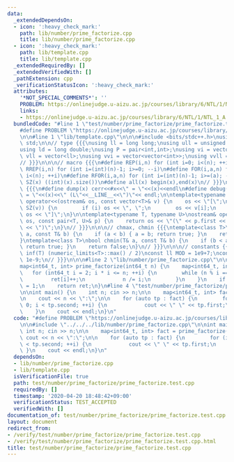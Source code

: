 ```yaml
---
data:
  _extendedDependsOn:
  - icon: ':heavy_check_mark:'
    path: lib/number/prime_factorize.cpp
    title: lib/number/prime_factorize.cpp
  - icon: ':heavy_check_mark:'
    path: lib/template.cpp
    title: lib/template.cpp
  _extendedRequiredBy: []
  _extendedVerifiedWith: []
  _pathExtension: cpp
  _verificationStatusIcon: ':heavy_check_mark:'
  attributes:
    '*NOT_SPECIAL_COMMENTS*': ''
    PROBLEM: https://onlinejudge.u-aizu.ac.jp/courses/library/6/NTL/1/NTL_1_A
    links:
    - https://onlinejudge.u-aizu.ac.jp/courses/library/6/NTL/1/NTL_1_A
  bundledCode: "#line 1 \"test/number/prime_factorize/prime_factorize.test.cpp\"\n\
    #define PROBLEM \"https://onlinejudge.u-aizu.ac.jp/courses/library/6/NTL/1/NTL_1_A\"\
    \n\n#line 1 \"lib/template.cpp\"\n\n\n#include <bits/stdc++.h>\nusing namespace\
    \ std;\n\n// type {{{\nusing ll = long long;\nusing ull = unsigned long long;\n\
    using ld = long double;\nusing P = pair<int,int>;\nusing vi = vector<int>;\nusing\
    \ vll = vector<ll>;\nusing vvi = vector<vector<int>>;\nusing vvll = vector<vector<ll>>;\n\
    // }}}\n\n\n// macro {{{\n#define REP(i,n) for (int i=0; i<(n); ++i)\n#define\
    \ RREP(i,n) for (int i=(int)(n)-1; i>=0; --i)\n#define FOR(i,a,n) for (int i=(a);\
    \ i<(n); ++i)\n#define RFOR(i,a,n) for (int i=(int)(n)-1; i>=(a); --i)\n\n#define\
    \ SZ(x) ((int)(x).size())\n#define all(x) begin(x),end(x)\n// }}}\n\n\n// debug\
    \ {{{\n#define dump(x) cerr<<#x<<\" = \"<<(x)<<endl\n#define debug(x) cerr<<#x<<\"\
    \ = \"<<(x)<<\" (L\"<<__LINE__<<\")\"<< endl;\n\ntemplate<typename T>\nostream&\
    \ operator<<(ostream& os, const vector<T>& v) {\n    os << \"[\";\n    REP (i,\
    \ SZ(v)) {\n        if (i) os << \", \";\n        os << v[i];\n    }\n    return\
    \ os << \"]\";\n}\n\ntemplate<typename T, typename U>\nostream& operator<<(ostream&\
    \ os, const pair<T, U>& p) {\n    return os << \"(\" << p.first << \" \" << p.second\
    \ << \")\";\n}\n// }}}\n\n\n// chmax, chmin {{{\ntemplate<class T>\nbool chmax(T&\
    \ a, const T& b) {\n    if (a < b) { a = b; return true; }\n    return false;\n\
    }\ntemplate<class T>\nbool chmin(T& a, const T& b) {\n    if (b < a) { a = b;\
    \ return true; }\n    return false;\n}\n// }}}\n\n\n// constants {{{\n#define\
    \ inf(T) (numeric_limits<T>::max() / 2)\nconst ll MOD = 1e9+7;\nconst ld EPS =\
    \ 1e-9;\n// }}}\n\n\n#line 2 \"lib/number/prime_factorize.cpp\"\n\n// O(sqrt(n))\n\
    map<int64_t, int> prime_factorize(int64_t n) {\n    map<int64_t, int> ret;\n \
    \   for (int64_t i = 2; i * i <= n; ++i) {\n        while (n % i == 0) {\n   \
    \         ret[i]++;\n            n /= i;\n        }\n    }\n    if (n != 1) ret[n]\
    \ = 1;\n    return ret;\n}\n#line 4 \"test/number/prime_factorize/prime_factorize.test.cpp\"\
    \n\nint main() {\n    int n; cin >> n;\n\n    map<int64_t, int> fact = prime_factorize(n);\n\
    \n    cout << n << \":\";\n\n    for (auto tp : fact) {\n        for (int i =\
    \ 0; i < tp.second; ++i) {\n            cout << \" \" << tp.first;\n        }\n\
    \    }\n    cout << endl;\n}\n"
  code: "#define PROBLEM \"https://onlinejudge.u-aizu.ac.jp/courses/library/6/NTL/1/NTL_1_A\"\
    \n\n#include \"../../../lib/number/prime_factorize.cpp\"\n\nint main() {\n   \
    \ int n; cin >> n;\n\n    map<int64_t, int> fact = prime_factorize(n);\n\n   \
    \ cout << n << \":\";\n\n    for (auto tp : fact) {\n        for (int i = 0; i\
    \ < tp.second; ++i) {\n            cout << \" \" << tp.first;\n        }\n   \
    \ }\n    cout << endl;\n}\n"
  dependsOn:
  - lib/number/prime_factorize.cpp
  - lib/template.cpp
  isVerificationFile: true
  path: test/number/prime_factorize/prime_factorize.test.cpp
  requiredBy: []
  timestamp: '2020-04-20 18:48:42+09:00'
  verificationStatus: TEST_ACCEPTED
  verifiedWith: []
documentation_of: test/number/prime_factorize/prime_factorize.test.cpp
layout: document
redirect_from:
- /verify/test/number/prime_factorize/prime_factorize.test.cpp
- /verify/test/number/prime_factorize/prime_factorize.test.cpp.html
title: test/number/prime_factorize/prime_factorize.test.cpp
---
```

